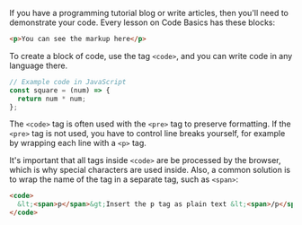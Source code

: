 
If you have a programming tutorial blog or write articles, then you'll need to demonstrate your code. Every lesson on Code Basics has these blocks:

```html
<p>You can see the markup here</p>
```

To create a block of code, use the tag `<code>`, and you can write code in any language there.

```javascript
// Example code in JavaScript
const square = (num) => {
  return num * num;
};
```

The `<code>` tag is often used with the `<pre>` tag to preserve formatting. If the `<pre>` tag is not used, you have to control line breaks yourself, for example by wrapping each line with a `<p>` tag.

It's important that all tags inside `<code>` are be processed by the browser, which is why special characters are used inside. Also, a common solution is to wrap the name of the tag in a separate tag, such as `<span>`:

```html
<code>
  &lt;<span>p</span>&gt;Insert the p tag as plain text &lt;<span>/p</span>&gt;
</code>
```
